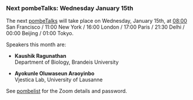 ### Next pombeTalks: Wednesday January 15th
<!-- pombase_flags: frontpage -->
<!-- newsfeed_thumbnail: PombeTalks32px.png -->

The next [pombeTalks](https://evonuclab.org/pombetalks) will take
place on Wednesday, January 15th, at [08:00](https://everytimezone.com/s/0d8dfbff)
San Francisco / 11:00 New York / 16:00 London / 17:00 Paris / 21:30
Delhi / 00:00 Beijing / 01:00 Tokyo.

Speakers this month are:

  - **Kaushik Ragunathan** \
    Department of Biology, Brandeis University

  - **Ayokunle Oluwaseun Araoyinbo** \
    Vjestica Lab, University of Lausanne

See [pombelist](https://lists.cam.ac.uk/sympa/info/ucam-pombelist) for
the Zoom details and password.
